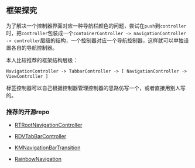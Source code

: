 ## 框架探究
为了解决一个控制器界面对应一种导航栏颜色的问题，尝试在`push`到`controller`时，把`controller`包装成一个`containerController -> navigationController -> controller`层级的结构，一个控制器对应一个导航控制器，这样就可以单独设置各自的导航控制器。

本人比较推荐的框架结构层级：

```
NavigationController -> TabbarController -> [ NavigationController -> ViewController ]
```

标签控制器可以自己根据控制器管理控制器的思路仿写一个，或者直接用别人写的。

### 推荐的开源repo
- [RTRootNavigationController](https://github.com/rickytan/RTRootNavigationController)

- [RDVTabBarController](https://github.com/robbdimitrov/RDVTabBarController)

- [KMNavigationBarTransition](https://github.com/MoZhouqi/KMNavigationBarTransition)

- [RainbowNavigation](https://github.com/DanisFabric/RainbowNavigation)
